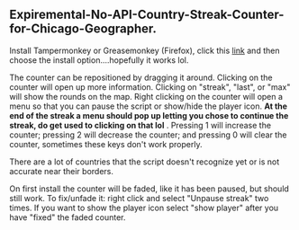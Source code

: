 ## Expiremental-No-API-Country-Streak-Counter-for-Chicago-Geographer.

Install Tampermonkey or Greasemonkey (Firefox), click this [link](https://github.com/echandler/Expiremental-No-API-Country-Streak-Counter-for-Chicago-Geographer./raw/main/Expiremental%20Country%20Streak%20Counter.user.js) and then choose the install option....hopefully it works lol.

The counter can be repositioned by dragging it around. Clicking on the counter will open up more information. Clicking on "streak", "last", or "max" will show the rounds on the map. Right clicking on the counter will open a menu so that you can pause the script or show/hide the player icon. **At the end of the streak a menu should pop up letting you chose to continue the streak, do get used to clicking on that lol** . Pressing 1 will increase the counter; pressing 2 will decrease the counter; and pressing 0 will clear the counter, sometimes these keys don't work properly.

There are a lot of countries that the script doesn't recognize yet or is not accurate near their borders.

On first install the counter will be faded, like it has been paused, but should still work. To fix/unfade it: right click and select "Unpause streak" two times. If you want to show the player icon select "show player" after you have "fixed" the faded counter.
